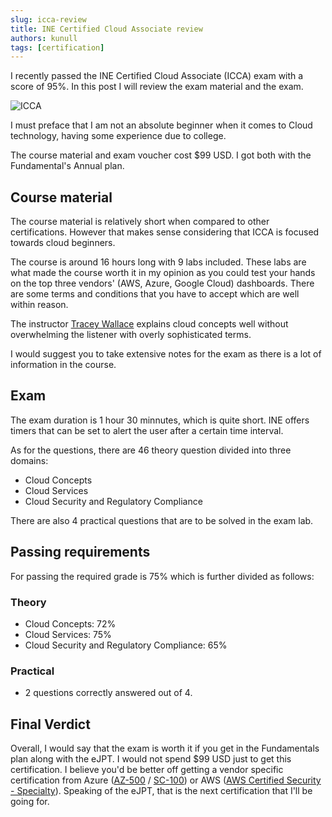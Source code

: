 ```yaml
---
slug: icca-review
title: INE Certified Cloud Associate review
authors: kunull
tags: [certification]
---
```


I recently passed the INE Certified Cloud Associate (ICCA) exam with a score of 95%. In this post I will review the exam material and the exam.

<!-- truncate -->

![ICCA](https://github.com/Kunull/Blog/assets/110326359/af260c98-bd72-4bd2-b9c6-542dcf2830c0)

I must preface that I am not an absolute beginner when it comes to Cloud technology, having some experience due to college.

The course material and exam voucher cost $99 USD. I got both with the Fundamental's Annual plan.

## Course material

The course material is relatively short when compared to other certifications. However that makes sense considering that ICCA is focused towards cloud beginners.

The course is around 16 hours long with 9 labs included. These labs are what made the course worth it in my opinion as you could test your hands on the top three vendors' (AWS, Azure, Google Cloud) dashboards. There are some terms and conditions that you have to accept which are well within reason.

The instructor [Tracey Wallace](https://www.linkedin.com/in/tracy-wallace-tec) explains cloud concepts well without overwhelming the listener with overly sophisticated terms.

I would suggest you to take extensive notes for the exam as there is a lot of information in the course.

## Exam

The exam duration is 1 hour 30 minnutes, which is quite short. INE offers timers that can be set to alert the user after a certain time interval.

As for the questions, there are 46 theory question divided into three domains:
- Cloud Concepts
- Cloud Services
- Cloud Security and Regulatory Compliance

There are also 4 practical questions that are to be solved in the exam lab.

## Passing requirements

For passing the required grade is 75% which is further divided as follows:

### Theory

- Cloud Concepts: 72%
- Cloud Services: 75%
- Cloud Security and Regulatory Compliance: 65%

### Practical

- 2 questions correctly answered out of 4.


## Final Verdict
Overall, I would say that the exam is worth it if you get in the Fundamentals plan along with the eJPT. 
I would not spend $99 USD just to get this certification. I believe you'd be better off getting a vendor specific certification from Azure ([AZ-500](https://learn.microsoft.com/en-us/credentials/certifications/azure-security-engineer/) / [SC-100](https://learn.microsoft.com/en-us/credentials/certifications/cybersecurity-architect-expert/)) or AWS ([AWS Certified Security - Specialty](https://aws.amazon.com/certification/certified-security-specialty/)).
Speaking of the eJPT, that is the next certification that I'll be going for. 
